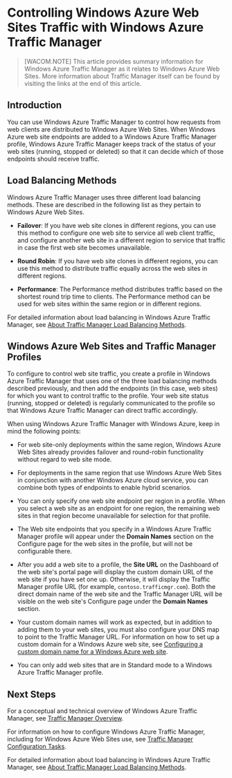 <properties linkid="web-sites-traffic-manager" urlDisplayName="Controlling Windows Azure Web Sites Traffic with Windows Azure Traffic Manager" pageTitle="Controlling Windows Azure Web Sites Traffic with Windows Azure Traffic Manager" metaKeywords="Windows Azure Web Sites, Traffic Manager, request routing, round robin, failover, performance" description="This article provides summary information for Windows Azure Traffic Manager as it relates to Windows Azure Web Sites." metaCanonical="" services="web-sites" documentationCenter="" title="Controlling Windows Azure Web Sites Traffic with Windows Azure Traffic Manager" authors="timamm"  solutions="" writer="timamm" manager="paulettm" editor="mollybos"  />

# Controlling Windows Azure Web Sites Traffic with Windows Azure Traffic Manager

> [WACOM.NOTE] This article provides summary information for Windows Azure Traffic Manager as it relates to Windows Azure Web Sites. More information about Traffic Manager itself can be found by visiting the links at the end of this article.

## Introduction
You can use Windows Azure Traffic Manager to control how requests from web clients are distributed to Windows Azure Web Sites. When Windows Azure web site endpoints are added to a Windows Azure Traffic Manager profile, Windows Azure Traffic Manager keeps track of the status of your web sites (running, stopped or deleted) so that it can decide which of those endpoints should receive traffic.

## Load Balancing Methods
Windows Azure Traffic Manager uses three different load balancing methods. These are described  in the following list as they pertain to Windows Azure Web Sites. 

* **Failover**: If you have web site clones in different regions, you can use this method to configure one web site to service all web client traffic, and configure another web site in a different region to service that traffic in case the first web site becomes unavailable. 
	
* **Round Robin**: If you have web site clones in different regions, you can use this method to distribute traffic equally across the web sites in different regions. 
	
* **Performance**: The Performance method distributes traffic based on the shortest round trip time to clients. The Performance method can be used for web sites within the same region or in different regions. 

For detailed information about load balancing in Windows Azure Traffic Manager, see [About Traffic Manager Load Balancing Methods](http://msdn.microsoft.com/en-us/library/windowsazure/dn339010.aspx).

## Windows Azure Web Sites and Traffic Manager Profiles 
To configure to control web site traffic, you create a profile in Windows Azure Traffic Manager that uses one of the three load balancing methods described previously, and then add the endpoints (in this case, web sites) for which you want to control traffic to the profile. Your web site status (running, stopped or deleted) is regularly communicated to the profile so that Windows Azure Traffic Manager can direct traffic accordingly.

When using Windows Azure Traffic Manager with Windows Azure, keep in mind the following points:

* For web site-only deployments within the same region, Windows Azure Web Sites already provides failover and round-robin functionality without regard to web site mode.

* For deployments in the same region that use Windows Azure Web Sites in conjunction with another Windows Azure cloud service, you can combine both types of endpoints to enable hybrid scenarios.

* You can only specify one web site endpoint per region in a profile. When you select a web site as an endpoint for one region, the remaining web sites in that region become unavailable for selection for that profile.

* The Web site endpoints that you specify in a Windows Azure Traffic Manager profile will appear under the **Domain Names** section on the Configure page for the web sites in the profile, but will not be configurable there.

* After you add a web site to a profile, the **Site URL** on the Dashboard of the web site's portal page will display the custom domain URL of the web site if you have set one up. Otherwise, it will display the Traffic Manager profile URL (for example, `contoso.trafficmgr.com`). Both the direct domain name of the web site and the Traffic Manager URL will be visible on the web site's Configure page under the **Domain Names** section.

* Your custom domain names will work as expected, but in addition to adding them to your web sites, you must also configure your DNS map to point to the Traffic Manager URL. For information on how to set up a custom domain for a Windows Azure web site,  see [Configuring a custom domain name for a Windows Azure web site](https://www.windowsazure.com/en-us/documentation/articles/web-sites-custom-domain-name/).

* You can only add web sites that are in Standard mode to a Windows Azure Traffic Manager profile.

## Next Steps

For a conceptual and technical overview of Windows Azure Traffic Manager, see [Traffic Manager Overview](http://msdn.microsoft.com/en-us/library/windowsazure/hh744833.aspx). 

For information on how to configure Windows Azure Traffic Manager, including for Windows Azure Web Sites use, see [Traffic Manager Configuration Tasks](http://msdn.microsoft.com/en-us/library/windowsazure/hh744830.aspx).

For detailed information about load balancing in Windows Azure Traffic Manager, see [About Traffic Manager Load Balancing Methods](http://msdn.microsoft.com/en-us/library/windowsazure/dn339010.aspx).

